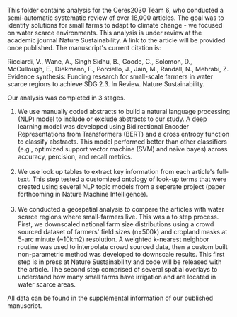 This folder contains analysis for the Ceres2030 Team 6, who conducted a semi-automatic systematic review of over 18,000 articles. The goal was to identify solutions for small farms to adapt to climate change - we focused on water scarce environments. This analysis is under review at the academic journal Nature Sustainability. A link to the article will be provided once published. The manuscript's current citation is:

Ricciardi, V., Wane, A., Singh Sidhu, B., Goode, C., Solomon, D., McCullough, E., Diekmann, F., Porciello, J., Jain, M., Randall, N., Mehrabi, Z.
Evidence synthesis: Funding research for small-scale farmers in water scarce regions to achieve SDG 2.3. In Review. Nature Sustainability.


Our analysis was completed in 3 stages.

1. We use manually coded abstracts to build a natural language processing (NLP) model to include or exclude abstracts to our study. A deep learning model was developed using Bidirectional Encoder Representations from Transformers (BERT) and a cross entropy function to classify abstracts. This model performed better than other classifiers (e.g., optimized support vector machine (SVM) and naive bayes) across accuracy, percision, and recall metrics.<br><br>
1. We use look up tables to extract key information from each article's full-text. This step tested a customized ontology of look-up terms that were created using several NLP topic models from a seperate project (paper forthcoming in Nature Machine Intelligence).<br><br>
1. We conducted a geospatial analysis to compare the articles with water scarce regions where small-farmers live. This was a to step process. First, we downscaled national farm size distributions using a crowd sourced dataset of farmers' field sizes (n=500k) and cropland masks at 5-arc minute (~10km2) resolution. A weighted k-nearest neighbor routine was used to interpolate crowd sourced data, then a custom built non-parametric method was developed to downscale results. This first step is in press at Nature Sustainability and code will be released with the article. The second step comprised of several spatial overlays to understand how many small farms have irrigation and are located in water scarce areas.

All data can be found in the supplemental information of our published manuscript.
